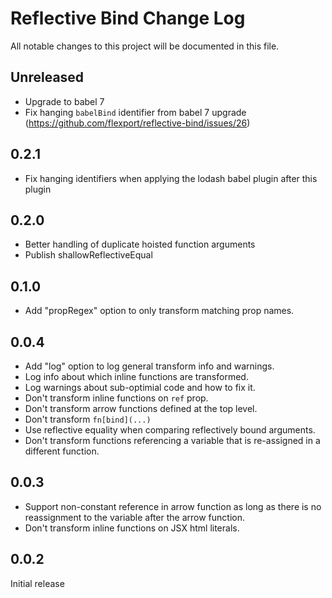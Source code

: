 # Reflective Bind Change Log

All notable changes to this project will be documented in this file.

## Unreleased
* Upgrade to babel 7
* Fix hanging `babelBind` identifier from babel 7 upgrade (https://github.com/flexport/reflective-bind/issues/26)

## 0.2.1
* Fix hanging identifiers when applying the lodash babel plugin after this plugin

## 0.2.0
* Better handling of duplicate hoisted function arguments
* Publish shallowReflectiveEqual

## 0.1.0
* Add "propRegex" option to only transform matching prop names.

## 0.0.4

* Add "log" option to log general transform info and warnings.
* Log info about which inline functions are transformed.
* Log warnings about sub-optimial code and how to fix it.
* Don't transform inline functions on `ref` prop.
* Don't transform arrow functions defined at the top level.
* Don't transform `fn[bind](...)`
* Use reflective equality when comparing reflectively bound arguments.
* Don't transform functions referencing a variable that is re-assigned in a
  different function.

## 0.0.3

* Support non-constant reference in arrow function as long as there is no
  reassignment to the variable after the arrow function.
* Don't transform inline functions on JSX html literals.

## 0.0.2

Initial release
